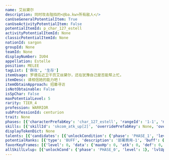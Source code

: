 ```yaml
---
name: 艾丝黛尔
description: 同时攻击阻挡的<@ba.kw>所有敌人</>
canUseGeneralPotentialItem: True
canUseActivityPotentialItem: False
potentialItemId: p_char_127_estell
activityPotentialItemId: None
classicPotentialItemId: None
nationId: sargon
groupId: None
teamId: None
displayNumber: IU04
appellation: Estelle
position: MELEE
tagList: ['群攻', '生存']
itemUsage: 罗德岛近卫干员艾丝黛尔，还在犹豫自己是否能帮上忙。
itemDesc: 请相信她的能力吧！
itemObtainApproach: 招募寻访
isNotObtainable: False
isSpChar: False
maxPotentialLevel: 5
rarity: TIER_4
profession: WARRIOR
subProfessionId: centurion
trait: None
phases: [{'characterPrefabKey': 'char_127_estell', 'rangeId': '1-1', 'maxLevel': 45, 'attributesKeyFrames': [{'level': 1, 'data': {'maxHp': 1140, 'atk': 278, 'def': 133, 'magicResistance': 0.0, 'cost': 18, 'blockCnt': 2, 'moveSpeed': 1.0, 'attackSpeed': 100.0, 'baseAttackTime': 1.2, 'respawnTime': 70, 'hpRecoveryPerSec': 0.0, 'spRecoveryPerSec': 1.0, 'maxDeployCount': 1, 'maxDeckStackCnt': 0, 'tauntLevel': 0, 'massLevel': 0, 'baseForceLevel': 0, 'stunImmune': False, 'silenceImmune': False, 'sleepImmune': False, 'frozenImmune': False, 'levitateImmune': False}}, {'level': 45, 'data': {'maxHp': 1462, 'atk': 387, 'def': 190, 'magicResistance': 0.0, 'cost': 18, 'blockCnt': 2, 'moveSpeed': 1.0, 'attackSpeed': 100.0, 'baseAttackTime': 1.2, 'respawnTime': 70, 'hpRecoveryPerSec': 0.0, 'spRecoveryPerSec': 1.0, 'maxDeployCount': 1, 'maxDeckStackCnt': 0, 'tauntLevel': 0, 'massLevel': 0, 'baseForceLevel': 0, 'stunImmune': False, 'silenceImmune': False, 'sleepImmune': False, 'frozenImmune': False, 'levitateImmune': False}}], 'evolveCost': None}, {'characterPrefabKey': 'char_127_estell', 'rangeId': '1-1', 'maxLevel': 60, 'attributesKeyFrames': [{'level': 1, 'data': {'maxHp': 1462, 'atk': 387, 'def': 190, 'magicResistance': 0.0, 'cost': 20, 'blockCnt': 2, 'moveSpeed': 1.0, 'attackSpeed': 100.0, 'baseAttackTime': 1.2, 'respawnTime': 70, 'hpRecoveryPerSec': 0.0, 'spRecoveryPerSec': 1.0, 'maxDeployCount': 1, 'maxDeckStackCnt': 0, 'tauntLevel': 0, 'massLevel': 0, 'baseForceLevel': 0, 'stunImmune': False, 'silenceImmune': False, 'sleepImmune': False, 'frozenImmune': False, 'levitateImmune': False}}, {'level': 60, 'data': {'maxHp': 1875, 'atk': 524, 'def': 258, 'magicResistance': 0.0, 'cost': 20, 'blockCnt': 2, 'moveSpeed': 1.0, 'attackSpeed': 100.0, 'baseAttackTime': 1.2, 'respawnTime': 70, 'hpRecoveryPerSec': 0.0, 'spRecoveryPerSec': 1.0, 'maxDeployCount': 1, 'maxDeckStackCnt': 0, 'tauntLevel': 0, 'massLevel': 0, 'baseForceLevel': 0, 'stunImmune': False, 'silenceImmune': False, 'sleepImmune': False, 'frozenImmune': False, 'levitateImmune': False}}], 'evolveCost': [{'id': '3221', 'count': 3, 'type': 'MATERIAL'}, {'id': '30042', 'count': 1, 'type': 'MATERIAL'}, {'id': '30052', 'count': 1, 'type': 'MATERIAL'}]}, {'characterPrefabKey': 'char_127_estell', 'rangeId': '1-1', 'maxLevel': 70, 'attributesKeyFrames': [{'level': 1, 'data': {'maxHp': 1875, 'atk': 524, 'def': 258, 'magicResistance': 0.0, 'cost': 22, 'blockCnt': 3, 'moveSpeed': 1.0, 'attackSpeed': 100.0, 'baseAttackTime': 1.2, 'respawnTime': 70, 'hpRecoveryPerSec': 0.0, 'spRecoveryPerSec': 1.0, 'maxDeployCount': 1, 'maxDeckStackCnt': 0, 'tauntLevel': 0, 'massLevel': 0, 'baseForceLevel': 0, 'stunImmune': False, 'silenceImmune': False, 'sleepImmune': False, 'frozenImmune': False, 'levitateImmune': False}}, {'level': 70, 'data': {'maxHp': 2500, 'atk': 690, 'def': 315, 'magicResistance': 0.0, 'cost': 22, 'blockCnt': 3, 'moveSpeed': 1.0, 'attackSpeed': 100.0, 'baseAttackTime': 1.2, 'respawnTime': 70, 'hpRecoveryPerSec': 0.0, 'spRecoveryPerSec': 1.0, 'maxDeployCount': 1, 'maxDeckStackCnt': 0, 'tauntLevel': 0, 'massLevel': 0, 'baseForceLevel': 0, 'stunImmune': False, 'silenceImmune': False, 'sleepImmune': False, 'frozenImmune': False, 'levitateImmune': False}}], 'evolveCost': [{'id': '3222', 'count': 5, 'type': 'MATERIAL'}, {'id': '30103', 'count': 12, 'type': 'MATERIAL'}, {'id': '30093', 'count': 8, 'type': 'MATERIAL'}]}]
skills: [{'skillId': 'skcom_atk_up[2]', 'overridePrefabKey': None, 'overrideTokenKey': None, 'levelUpCostCond': [{'unlockCond': {'phase': 'PHASE_2', 'level': 1}, 'lvlUpTime': 28800, 'levelUpCost': [{'id': '3303', 'count': 2, 'type': 'MATERIAL'}, {'id': '30054', 'count': 1, 'type': 'MATERIAL'}, {'id': '30033', 'count': 4, 'type': 'MATERIAL'}]}, {'unlockCond': {'phase': 'PHASE_2', 'level': 1}, 'lvlUpTime': 57600, 'levelUpCost': [{'id': '3303', 'count': 4, 'type': 'MATERIAL'}, {'id': '30074', 'count': 2, 'type': 'MATERIAL'}, {'id': '30054', 'count': 2, 'type': 'MATERIAL'}]}, {'unlockCond': {'phase': 'PHASE_2', 'level': 1}, 'lvlUpTime': 86400, 'levelUpCost': [{'id': '3303', 'count': 6, 'type': 'MATERIAL'}, {'id': '30115', 'count': 2, 'type': 'MATERIAL'}, {'id': '30104', 'count': 2, 'type': 'MATERIAL'}]}], 'unlockCond': {'phase': 'PHASE_0', 'level': 1}}, {'skillId': 'skchr_estell_2', 'overridePrefabKey': None, 'overrideTokenKey': None, 'levelUpCostCond': [{'unlockCond': {'phase': 'PHASE_2', 'level': 1}, 'lvlUpTime': 28800, 'levelUpCost': [{'id': '3303', 'count': 2, 'type': 'MATERIAL'}, {'id': '30064', 'count': 1, 'type': 'MATERIAL'}, {'id': '30043', 'count': 2, 'type': 'MATERIAL'}]}, {'unlockCond': {'phase': 'PHASE_2', 'level': 1}, 'lvlUpTime': 57600, 'levelUpCost': [{'id': '3303', 'count': 4, 'type': 'MATERIAL'}, {'id': '30084', 'count': 2, 'type': 'MATERIAL'}, {'id': '30064', 'count': 2, 'type': 'MATERIAL'}]}, {'unlockCond': {'phase': 'PHASE_2', 'level': 1}, 'lvlUpTime': 86400, 'levelUpCost': [{'id': '3303', 'count': 6, 'type': 'MATERIAL'}, {'id': '30125', 'count': 2, 'type': 'MATERIAL'}, {'id': '30024', 'count': 2, 'type': 'MATERIAL'}]}], 'unlockCond': {'phase': 'PHASE_1', 'level': 1}}]
displayTokenDict: None
talents: [{'candidates': [{'unlockCondition': {'phase': 'PHASE_1', 'level': 1}, 'requiredPotentialRank': 0, 'prefabKey': '1', 'name': '自愈能力', 'description': '周围8格内有敌人倒下时，恢复自身最大生命值7%的生命', 'rangeId': 'x-4', 'blackboard': [{'key': 'hp_ratio', 'value': 0.07, 'valueStr': None}], 'tokenKey': None}, {'unlockCondition': {'phase': 'PHASE_1', 'level': 1}, 'requiredPotentialRank': 4, 'prefabKey': '1', 'name': '自愈能力', 'description': '周围8格内有敌人倒下时，恢复自身最大生命值9%<@ba.talpu>（+2%）</>的生命', 'rangeId': 'x-4', 'blackboard': [{'key': 'hp_ratio', 'value': 0.09, 'valueStr': None}], 'tokenKey': None}, {'unlockCondition': {'phase': 'PHASE_2', 'level': 1}, 'requiredPotentialRank': 0, 'prefabKey': '1', 'name': '自愈能力', 'description': '周围8格内有敌人倒下时，恢复自身最大生命值12%的生命', 'rangeId': 'x-4', 'blackboard': [{'key': 'hp_ratio', 'value': 0.12, 'valueStr': None}], 'tokenKey': None}, {'unlockCondition': {'phase': 'PHASE_2', 'level': 1}, 'requiredPotentialRank': 4, 'prefabKey': '1', 'name': '自愈能力', 'description': '周围8格内有敌人倒下时，恢复自身最大生命值14%<@ba.talpu>（+2%）</>的生命', 'rangeId': 'x-4', 'blackboard': [{'key': 'hp_ratio', 'value': 0.14, 'valueStr': None}], 'tokenKey': None}]}]
potentialRanks: [{'type': 'BUFF', 'description': '部署费用-1', 'buff': {'attributes': {'abnormalFlags': None, 'abnormalImmunes': None, 'abnormalAntis': None, 'abnormalCombos': None, 'abnormalComboImmunes': None, 'attributeModifiers': [{'attributeType': 'COST', 'formulaItem': 'ADDITION', 'value': -1.0, 'loadFromBlackboard': False, 'fetchBaseValueFromSourceEntity': False}]}}, 'equivalentCost': None}, {'type': 'BUFF', 'description': '再部署时间-4秒', 'buff': {'attributes': {'abnormalFlags': None, 'abnormalImmunes': None, 'abnormalAntis': None, 'abnormalCombos': None, 'abnormalComboImmunes': None, 'attributeModifiers': [{'attributeType': 'RESPAWN_TIME', 'formulaItem': 'ADDITION', 'value': -4.0, 'loadFromBlackboard': False, 'fetchBaseValueFromSourceEntity': False}]}}, 'equivalentCost': None}, {'type': 'BUFF', 'description': '生命上限+200', 'buff': {'attributes': {'abnormalFlags': None, 'abnormalImmunes': None, 'abnormalAntis': None, 'abnormalCombos': None, 'abnormalComboImmunes': None, 'attributeModifiers': [{'attributeType': 'MAX_HP', 'formulaItem': 'ADDITION', 'value': 200.0, 'loadFromBlackboard': False, 'fetchBaseValueFromSourceEntity': False}]}}, 'equivalentCost': None}, {'type': 'CUSTOM', 'description': '天赋效果增强', 'buff': None, 'equivalentCost': None}, {'type': 'BUFF', 'description': '部署费用-1', 'buff': {'attributes': {'abnormalFlags': None, 'abnormalImmunes': None, 'abnormalAntis': None, 'abnormalCombos': None, 'abnormalComboImmunes': None, 'attributeModifiers': [{'attributeType': 'COST', 'formulaItem': 'ADDITION', 'value': -1.0, 'loadFromBlackboard': False, 'fetchBaseValueFromSourceEntity': False}]}}, 'equivalentCost': None}]
favorKeyFrames: [{'level': 0, 'data': {'maxHp': 0, 'atk': 0, 'def': 0, 'magicResistance': 0.0, 'cost': 0, 'blockCnt': 0, 'moveSpeed': 0.0, 'attackSpeed': 0.0, 'baseAttackTime': 0.0, 'respawnTime': 0, 'hpRecoveryPerSec': 0.0, 'spRecoveryPerSec': 0.0, 'maxDeployCount': 0, 'maxDeckStackCnt': 0, 'tauntLevel': 0, 'massLevel': 0, 'baseForceLevel': 0, 'stunImmune': False, 'silenceImmune': False, 'sleepImmune': False, 'frozenImmune': False, 'levitateImmune': False}}, {'level': 50, 'data': {'maxHp': 350, 'atk': 0, 'def': 0, 'magicResistance': 0.0, 'cost': 0, 'blockCnt': 0, 'moveSpeed': 0.0, 'attackSpeed': 0.0, 'baseAttackTime': 0.0, 'respawnTime': 0, 'hpRecoveryPerSec': 0.0, 'spRecoveryPerSec': 0.0, 'maxDeployCount': 0, 'maxDeckStackCnt': 0, 'tauntLevel': 0, 'massLevel': 0, 'baseForceLevel': 0, 'stunImmune': False, 'silenceImmune': False, 'sleepImmune': False, 'frozenImmune': False, 'levitateImmune': False}}]
allSkillLvlup: [{'unlockCond': {'phase': 'PHASE_0', 'level': 1}, 'lvlUpCost': [{'id': '3301', 'count': 2, 'type': 'MATERIAL'}]}, {'unlockCond': {'phase': 'PHASE_0', 'level': 1}, 'lvlUpCost': [{'id': '3301', 'count': 2, 'type': 'MATERIAL'}, {'id': '30041', 'count': 3, 'type': 'MATERIAL'}]}, {'unlockCond': {'phase': 'PHASE_0', 'level': 1}, 'lvlUpCost': [{'id': '3302', 'count': 3, 'type': 'MATERIAL'}, {'id': '30052', 'count': 2, 'type': 'MATERIAL'}]}, {'unlockCond': {'phase': 'PHASE_1', 'level': 1}, 'lvlUpCost': [{'id': '3302', 'count': 3, 'type': 'MATERIAL'}, {'id': '30062', 'count': 2, 'type': 'MATERIAL'}]}, {'unlockCond': {'phase': 'PHASE_1', 'level': 1}, 'lvlUpCost': [{'id': '3302', 'count': 3, 'type': 'MATERIAL'}, {'id': '30033', 'count': 3, 'type': 'MATERIAL'}]}, {'unlockCond': {'phase': 'PHASE_1', 'level': 1}, 'lvlUpCost': [{'id': '3303', 'count': 4, 'type': 'MATERIAL'}, {'id': '30043', 'count': 3, 'type': 'MATERIAL'}]}]
---
```



